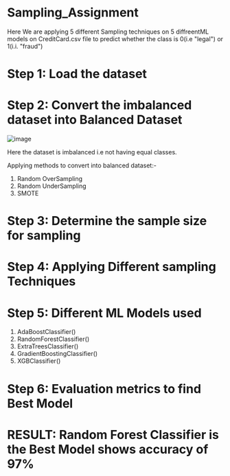 # Sampling_Assignment

Here We are applying 5 different Sampling techniques on 5 diffreentML models on CreditCard.csv file to predict whether the class is 0(i.e "legal") or 1(i.i. "fraud")

# Step 1: Load the dataset 

# Step 2: Convert the imbalanced dataset into Balanced Dataset
![image](https://user-images.githubusercontent.com/74912353/219964120-304ecd1d-640d-45c6-a352-b4447b995c6d.png)

Here the dataset is imbalanced i.e not having equal classes.

Applying methods to convert into balanced dataset:-

1) Random OverSampling
2) Random UnderSampling
3) SMOTE

# Step 3: Determine the sample size for sampling

# Step 4: Applying Different sampling Techniques

# Step 5: Different ML Models used

1) AdaBoostClassifier()
2) RandomForestClassifier()
3) ExtraTreesClassifier()
4) GradientBoostingClassifier()
5) XGBClassifier()

# Step 6: Evaluation metrics to find Best Model

# RESULT: Random Forest Classifier is the Best Model shows accuracy of 97%

